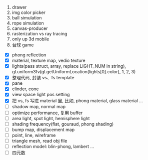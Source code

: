 1. drawer
2. img color picker
3. ball simulation
4. rope simulation
5. canvas-producer
6. rasterization vs ray tracing
7. only up 3d mobile
8. 台球 game

- [x] phong reflection
- [x] material, texture map, vedio texture
- [x] lights(pass struct, array, replace LIGHT_NUM in string), gl.uniform3fv(gl.getUniformLocation(lights[0].color), 1, 2, 3)
- [x] 整理代码, 封装 vs、fs template
- [x] pane
- [x] clinder, cone
- [x] view space light pos setting
- [x] 把 vs, fs 写进 material 里, 比如, phong material, glass material ...
- [ ] shadow map, normal map
- [ ] optimize performance, 复用 buffer
- [ ] area light, spot light, hemisphere light
- [ ] shading frequency(flat, gouraud, phong shading)
- [ ] bump map, displacement map
- [ ] point, line, wireframe
- [ ] triangle mesh, read obj file
- [ ] reflection model: blin-phong, lambert ...
- [ ] 四元数